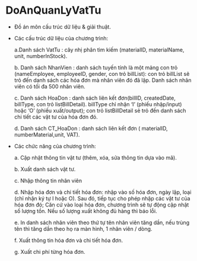 # DoAnQuanLyVatTu
-	Đồ án môn cấu trúc dữ liệu & giải thuật.
-	Các cấu trúc dữ liệu của chương trình:
  
    a.Danh sách VatTu : cây nhị phân tìm kiếm (materialID, materialName, unit, numberInStock).

    b.	Danh sách NhanVien : danh sách tuyến tính là một mảng con trỏ (nameEmployee, employeeID, gender, con trỏ billList): con trỏ billList sẽ trỏ đến danh sách các hóa đơn mà nhân viên đó đã lập. Danh sách nhân viên có tối đa 500 nhân viên.
 	
    c.	Danh sách HoaDon : danh sách liên kết đơn(billID, createdDate, billType, con trỏ listBillDetail). billType chỉ nhận ‘I’ (phiếu nhập/input) hoặc ‘O’ (phiếu xuất/output); con trỏ listBillDetail sẻ trỏ đến danh sách chi tiết các vật tư của hóa đơn đó.
 	
    d.	Danh sách CT_HoaDon : danh sách liên kết đơn ( materialID, numberMaterial,unit, VAT).
 	
-	Các chức năng của chương trình:
  
    a.	Cập nhật thông tin vật tư (thêm, xóa, sửa thông tin dựa vào mã).
  
    b.	Xuất danh sách vật tư.
  
    c.	Nhập thông tin nhân viên
  
    d.	Nhập hóa đơn và chi tiết hóa đơn: nhập vào số hóa đơn, ngày lập, loại (chỉ nhận ký tự I hoặc O). Sau đó, tiếp tục cho phép nhập các vật tư của hóa đơn đó; Căn cứ vào loại hóa           đơn, chương trình sẽ tự động cập nhật số lượng tồn. Nếu số lượng xuất không đủ hàng thì báo lỗi.
  
    e.	In danh sách nhân viên theo thứ tự tên nhân viên tăng dần, nếu trùng tên thì tăng dần theo họ ra màn hình, 1 nhân viên / dòng.
  
    f.	Xuất thông tin hóa đơn và chi tiết hóa đơn.
 	
 	  g.  Xuất chi phí từng hóa đơn.

